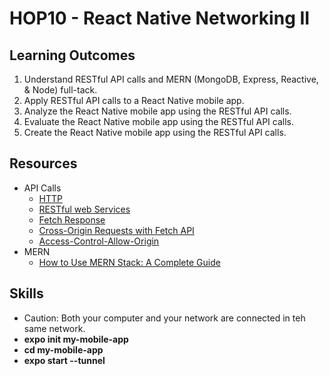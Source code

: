 # HOP10 - React Native Networking II
##  Learning Outcomes
1. Understand RESTful API calls and MERN (MongoDB, Express, Reactive, & Node) full-tack.
2. Apply RESTful API calls to a React Native mobile app.
3. Analyze the React Native mobile app using the RESTful API calls.
4. Evaluate the React Native mobile app using the RESTful API calls.
5. Create the React Native mobile app using the RESTful API calls.

## Resources
* API Calls
  * [HTTP](https://en.wikipedia.org/wiki/HTTP#Request_methods)
  * [RESTful web Services](https://www.w3schools.in/restful-web-services/intro)
  * [Fetch Response](https://developer.mozilla.org/en-US/docs/Web/API/Response)
  * [Cross-Origin Requests with Fetch API](https://rapidapi.com/guides/cors-fetch-api)
  * [Access-Control-Allow-Origin](https://developer.mozilla.org/en-US/docs/Web/HTTP/Headers/Access-Control-Allow-Origin)
* MERN
  * [How to Use MERN Stack: A Complete Guide](https://www.mongodb.com/languages/mern-stack-tutorial)

   
## Skills
  * Caution: Both your computer and your network are connected in teh same network.
  * **expo init my-mobile-app**
  * **cd my-mobile-app**
  * **expo start --tunnel**